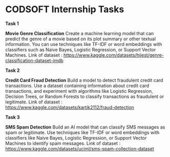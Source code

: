 # CODSOFT Internship Tasks

**Task 1**

**Movie Genre Classification**
Create a machine learning model that can predict the genre of a movie based on its plot summary or other textual information. You
can use techniques like TF-IDF or word embeddings with classifiers such as Naive Bayes, Logistic Regression, or Support Vector
Machines.
Link of dataset :  https://www.kaggle.com/datasets/hijest/genre-classification-dataset-imdb

**Task 2**

**Credit Card Fraud Detection**
Build a model to detect fraudulent credit card transactions. Use a dataset containing information about credit card transactions, and
experiment with algorithms like Logistic Regression, Decision Trees, or Random Forests to classify transactions as fraudulent or
legitimate.
Link of dataset :  https://www.kaggle.com/datasets/kartik2112/fraud-detection

**Task 3**

**SMS Spam Detection**
Build an AI model that can classify SMS messages as spam or legitimate. Use techniques like TF-IDF or word embeddings with
classifiers like Naive Bayes, Logistic Regression, or Support Vector Machines to identify spam messages.
Link of dataset :  https://www.kaggle.com/datasets/uciml/sms-spam-collection-dataset
